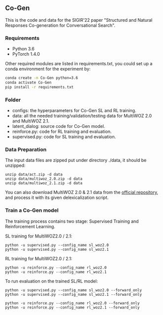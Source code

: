 
## Co-Gen

This is the code and data for the SIGIR'22 paper 
"Structured and Natural Responses Co-generation for Conversational Search".

### Requirements
- Python 3.6
- PyTorch 1.4.0

Other required modules are listed in requirements.txt, you could set up a conda environment for the experiment by:  
```bash
conda create -n Co-Gen python=3.6
conda activate Co-Gen
pip install -r requirements.txt 
```

### Folder
- configs: the hyperparameters for Co-Gen SL and RL training.
- data: all the needed training/validation/testing data for MultiWOZ 2.0 and MultiWOZ 2.1.
- latent_dialog: source code for Co-Gen model.
- reinforce.py: code for RL training and evaluation.
- supervised.py: code for SL training and evaluation.

### Data Preparation
The input data files are zipped put under directory ./data, it should be unzipped:
```
unzip data/act.zip -d data
unzip data/multiwoz_2.0.zip -d data
unzip data/multiwoz_2.1.zip -d data
```
You can also download MultiWOZ 2.0 & 2.1 data from the [official repository](https://github.com/budzianowski/multiwoz), and process it with its given delexicalization script. 

### Train a Co-Gen model
The training process contains two stage: Supervised Training and Reinforcement Learning.

SL training for MultiWOZ2.0 / 2.1:
```
python -u supervised.py --config_name sl_woz2.0
python -u supervised.py --config_name sl_woz2.1
```

RL training for MultiWOZ2.0 / 2.1:
```
python -u reinforce.py --config_name rl_woz2.0
python -u reinforce.py --config_name rl_woz2.1
```

To run evaluation on the trained SL/RL model:
```
python -u supervised.py --config_name sl_woz2.0 --forward_only
python -u supervised.py --config_name sl_woz2.1 --forward_only

python -u reinforce.py --config_name rl_woz2.0 --forward_only
python -u reinforce.py --config_name rl_woz2.1 --forward_only
```
